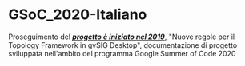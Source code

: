 # GSoC_2020-Italiano
Proseguimento del [***progetto è iniziato nel 2019***](https://github.com/Maureque/GSoC_2019-Italiano/wiki), "Nuove regole per il Topology Framework in gvSIG Desktop", documentazione di progetto sviluppata nell'ambito del programma Google Summer of Code 2020
